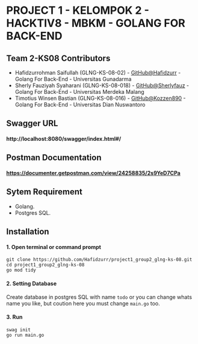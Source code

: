 # PROJECT 1 - KELOMPOK 2 - HACKTIV8 - MBKM - GOLANG FOR BACK-END

## Team 2-KS08 Contributors
* Hafidzurrohman Saifullah (GLNG-KS-08-02) - [GitHub@Hafidzurr](https://github.com/Hafidzurr) - Golang For Back-End - Universitas Gunadarma
* Sherly Fauziyah Syaharani (GLNG-KS-08-018) - [GitHub@Sherlyfauz](https://github.com/Sherlyfauz) - Golang For Back-End - Universitas Merdeka Malang 
* Timotius Winsen Bastian (GLNG-KS-08-016) - [GitHub@Kozzen890](https://github.com/Kozzen890) - Golang For Back-End - Universitas Dian Nuswantoro 
##
##
## Swagger URL 
#### http://localhost:8080/swagger/index.html#/
##
## Postman Documentation
#### https://documenter.getpostman.com/view/24258835/2s9YeD7CPa
##
## Sytem Requirement
* Golang.
* Postgres SQL.
## Installation
#### 1. Open terminal or command prompt
```
git clone https://github.com/Hafidzurr/project1_group2_glng-ks-08.git
cd project1_group2_glng-ks-08
go mod tidy
```
#### 2. Setting Database 

Create database in postgres SQL with name `todo` or you can change whats name you like, but coution here you must change `main.go` too.

#### 3. Run 
```
swag init
go run main.go
```

